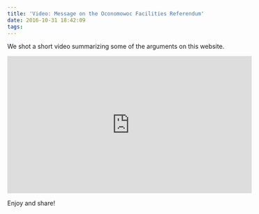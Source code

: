 ```yaml
---
title: 'Video: Message on the Oconomowoc Facilities Referendum'
date: 2016-10-31 18:42:09
tags:
---
```


We shot a short video summarizing some of the arguments on this website.

<iframe src="https://www.facebook.com/plugins/video.php?href=https%3A%2F%2Fwww.facebook.com%2FVoteNoOASD%2Fvideos%2F1766451973614620%2F&show_text=0&width=560" width="560" height="315" style="border:none;overflow:hidden" scrolling="no" frameborder="0" allowTransparency="true" allowFullScreen="true"></iframe>

Enjoy and share!